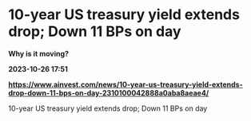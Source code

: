 # 10-year US treasury yield extends drop; Down 11 BPs on day
**Why is it moving?**

**2023-10-26 17:51**

**https://www.ainvest.com/news/10-year-us-treasury-yield-extends-drop-down-11-bps-on-day-2310100042888a0aba8aeae4/**

10-year US treasury yield extends drop; Down 11 BPs on day